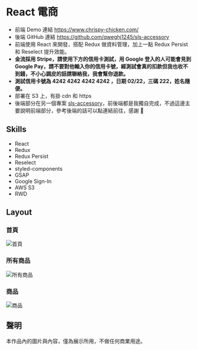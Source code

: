 # React 電商
- 前端 Demo 連結 <https://www.chrispy-chicken.com/>
- 後端 GitHub 連結 <https://github.com/qweghj1245/sls-accessory>
- 前端使用 React 來開發，搭配 Redux 做資料管理，加上一點 Redux Persist 和 Reselect 提升效能。
- **金流採用 Stripe，請使用下方的信用卡測試，用 Google 登入的人可能會見到 Google Pay，請不要對他輸入你的信用卡號，經測試會真的扣款但我也收不到錢，不小心調皮的話請聯絡我，我會幫你退款。**
- **測試信用卡號為 4242 4242 4242 4242 ，日期 02/22，三碼 222，姓名隨便。**
- 部署在 S3 上，有掛 cdn 和 https
- 後端部分在另一個專案 [sls-accessory](https://github.com/qweghj1245/sls-accessory)，前後端都是我獨自完成，不過這邊主要說明前端部分，參考後端的話可以點連結前往，感謝 :pray:

## Skills
- React
- Redux
- Redux Persist
- Reselect
- styled-components
- GSAP
- Google Sign-In
- AWS S3
- RWD

## Layout
### 首頁
![首頁](https://i.imgur.com/j6W3s7s.png)

### 所有商品
![所有商品](https://i.imgur.com/SOKNHsS.png)

### 商品
![商品](https://i.imgur.com/E6RZFoy.png)

## 聲明
本作品內的圖片與內容，僅為展示所用，不做任何商業用途。
